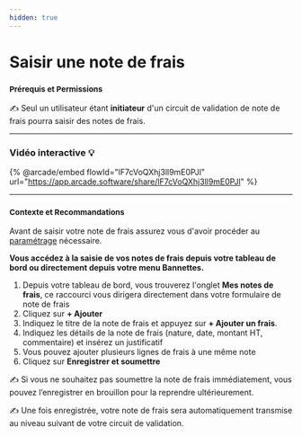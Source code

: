 ```yaml
---
hidden: true
---
```


# Saisir une note de frais

### <sup>**Prérequis et Permissions**</sup>

✍️ Seul un utilisateur étant **initiateur** d'un circuit de validation de note de frais pourra saisir des notes de frais.

***

### Vidéo interactive :bulb:

{% @arcade/embed flowId="lF7cVoQXhj3ll9mE0PJl" url="https://app.arcade.software/share/lF7cVoQXhj3ll9mE0PJl" %}

***

### <sup>**Contexte et Recommandations**</sup>

Avant de saisir votre note de frais assurez vous d'avoir procéder au [paramétrage](parametrage-note-de-frais.md) nécessaire.

**Vous accédez à la saisie de vos notes de frais depuis votre tableau de bord ou directement depuis votre menu Bannettes.**

1. Depuis votre tableau de bord, vous trouverez l'onglet **Mes notes de frais**, ce raccourci vous dirigera directement dans votre formulaire de note de frais
2. Cliquez sur **+ Ajouter**
3. Indiquez le titre de la note de frais et appuyez sur **+ Ajouter un frais**.
4. Indiquez les détails de la note de frais (nature, date, montant HT, commentaire) et insérez un justificatif
5. Vous pouvez ajouter plusieurs lignes de frais à une même note
6. Cliquez sur **Enregistrer et soumettre**

✍️ Si vous ne souhaitez pas soumettre la note de frais immédiatement, vous pouvez l’enregistrer en brouillon pour la reprendre ultérieurement.

✍️ Une fois enregistrée, votre note de frais sera automatiquement transmise au niveau suivant de votre circuit de validation.
